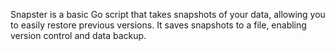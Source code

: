 Snapster is a basic Go script that takes snapshots of your data, allowing you to easily restore previous versions. It saves snapshots to a file, enabling version control and data backup.
